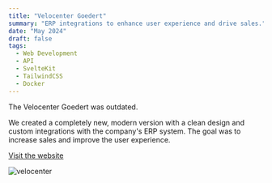 ```yaml
---
title: "Velocenter Goedert"
summary: "ERP integrations to enhance user experience and drive sales."
date: "May 2024"
draft: false
tags:
  - Web Development
  - API
  - SvelteKit
  - TailwindCSS
  - Docker
---
```


The Velocenter Goedert was outdated.

We created a completely new, modern version with a clean design and custom integrations with the company's ERP system. The goal was to increase sales and improve the user experience.

[Visit the website](https://velocenter.lu)

![velocenter](https://i.imgur.com/y4U62WM.png)
